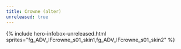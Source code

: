 ```yaml
---
title: Crowne (alter)
unreleased: true
---
```


{% include hero-infobox-unreleased.html sprites="fg_ADV_IFcrowne_s01_skin1,fg_ADV_IFcrowne_s01_skin2" %}
